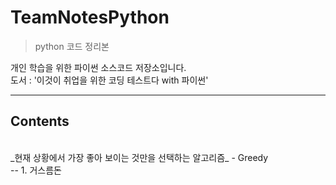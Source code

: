 # TeamNotesPython

> python 코드 정리본<br/>

개인 학습을 위한 파이썬 소스코드 저장소입니다.<br/>
도서 : '이것이 취업을 위한 코딩 테스트다 with 파이썬'<br/>

---
## Contents
<br/>
_현재 상황에서 가장 좋아 보이는 것만을 선택하는 알고리즘_
- Greedy<br/>
-- 1. 거스름돈
